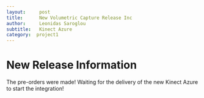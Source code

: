 ```yaml
---
layout:     post
title:      New Volumetric Capture Release Inc
author:     Leonidas Saroglou
subtitle:  	Kinect Azure
category:  project1
---
```

<!-- Start Writing Below in Markdown -->

# New Release Information
The pre-orders were made! Waiting for the delivery of the new Kinect Azure to start the integration!